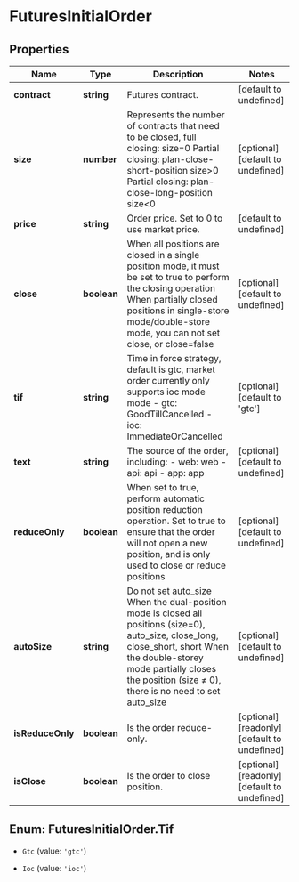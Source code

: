 # FuturesInitialOrder

## Properties

Name | Type | Description | Notes
------------ | ------------- | ------------- | -------------
**contract** | **string** | Futures contract. | [default to undefined]
**size** | **number** | Represents the number of contracts that need to be closed, full closing: size&#x3D;0 Partial closing: plan-close-short-position size&gt;0  Partial closing: plan-close-long-position size&lt;0 | [optional] [default to undefined]
**price** | **string** | Order price. Set to 0 to use market price. | [default to undefined]
**close** | **boolean** | When all positions are closed in a single position mode, it must be set to true to perform the closing operation When partially closed positions in single-store mode/double-store mode, you can not set close, or close&#x3D;false | [optional] [default to undefined]
**tif** | **string** | Time in force strategy, default is gtc, market order currently only supports ioc mode mode  - gtc: GoodTillCancelled - ioc: ImmediateOrCancelled | [optional] [default to &#39;gtc&#39;]
**text** | **string** | The source of the order, including: - web: web - api: api - app: app | [optional] [default to undefined]
**reduceOnly** | **boolean** | When set to true, perform automatic position reduction operation. Set to true to ensure that the order will not open a new position, and is only used to close or reduce positions | [optional] [default to undefined]
**autoSize** | **string** | Do not set auto_size When the dual-position mode is closed all positions (size&#x3D;0), auto_size, close_long, close_short, short When the double-storey mode partially closes the position (size ≠ 0), there is no need to set auto_size | [optional] [default to undefined]
**isReduceOnly** | **boolean** | Is the order reduce-only. | [optional] [readonly] [default to undefined]
**isClose** | **boolean** | Is the order to close position. | [optional] [readonly] [default to undefined]

## Enum: FuturesInitialOrder.Tif

* `Gtc` (value: `'gtc'`)

* `Ioc` (value: `'ioc'`)


